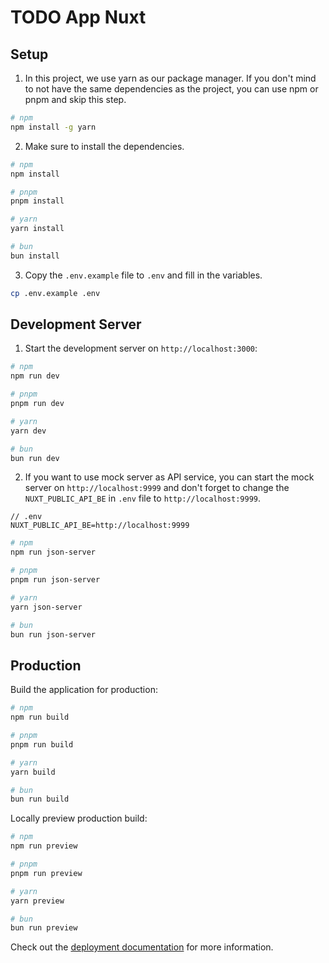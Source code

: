 # TODO App Nuxt

## Setup

1. In this project, we use yarn as our package manager. If you don't mind to not have the same dependencies as the project, you can use npm or pnpm and skip this step.

```bash
# npm
npm install -g yarn
```

2. Make sure to install the dependencies.

```bash
# npm
npm install

# pnpm
pnpm install

# yarn
yarn install

# bun
bun install
```

3. Copy the `.env.example` file to `.env` and fill in the variables.

```bash
cp .env.example .env
```

## Development Server

1. Start the development server on `http://localhost:3000`:

```bash
# npm
npm run dev

# pnpm
pnpm run dev

# yarn
yarn dev

# bun
bun run dev
```

2. If you want to use mock server as API service, you can start the mock server on `http://localhost:9999` and don't forget to change the `NUXT_PUBLIC_API_BE` in `.env` file to `http://localhost:9999`.

```
// .env
NUXT_PUBLIC_API_BE=http://localhost:9999
```

```bash
# npm
npm run json-server

# pnpm
pnpm run json-server

# yarn
yarn json-server

# bun
bun run json-server
```

## Production

Build the application for production:

```bash
# npm
npm run build

# pnpm
pnpm run build

# yarn
yarn build

# bun
bun run build
```

Locally preview production build:

```bash
# npm
npm run preview

# pnpm
pnpm run preview

# yarn
yarn preview

# bun
bun run preview
```

Check out the [deployment documentation](https://nuxt.com/docs/getting-started/deployment) for more information.
